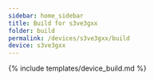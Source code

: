 ```yaml
---
sidebar: home_sidebar
title: Build for s3ve3gxx
folder: build
permalink: /devices/s3ve3gxx/build
device: s3ve3gxx
---
```

{% include templates/device_build.md %}
